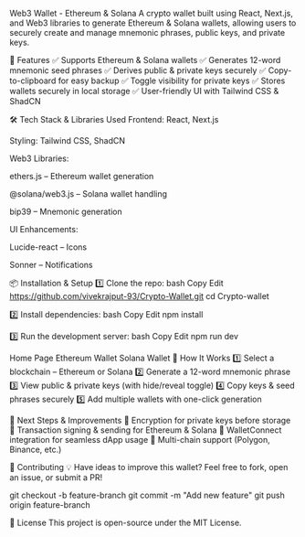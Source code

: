 Web3 Wallet - Ethereum & Solana
A crypto wallet built using React, Next.js, and Web3 libraries to generate Ethereum & Solana wallets, allowing users to securely create and manage mnemonic phrases, public keys, and private keys.

🚀 Features
✅ Supports Ethereum & Solana wallets
✅ Generates 12-word mnemonic seed phrases
✅ Derives public & private keys securely
✅ Copy-to-clipboard for easy backup
✅ Toggle visibility for private keys
✅ Stores wallets securely in local storage
✅ User-friendly UI with Tailwind CSS & ShadCN

🛠 Tech Stack & Libraries Used
Frontend: React, Next.js

Styling: Tailwind CSS, ShadCN

Web3 Libraries:

ethers.js – Ethereum wallet generation

@solana/web3.js – Solana wallet handling

bip39 – Mnemonic generation

UI Enhancements:

Lucide-react – Icons

Sonner – Notifications

📦 Installation & Setup
1️⃣ Clone the repo:
bash
Copy
Edit
https://github.com/vivekrajput-93/Crypto-Wallet.git
cd Crypto-wallet


2️⃣ Install dependencies:
bash
Copy
Edit
npm install


3️⃣ Run the development server:
bash
Copy
Edit
npm run dev



Home Page	Ethereum Wallet	Solana Wallet
🎯 How It Works
1️⃣ Select a blockchain – Ethereum or Solana
2️⃣ Generate a 12-word mnemonic phrase
3️⃣ View public & private keys (with hide/reveal toggle)
4️⃣ Copy keys & seed phrases securely
5️⃣ Add multiple wallets with one-click generation

📌 Next Steps & Improvements
🔹 Encryption for private keys before storage
🔹 Transaction signing & sending for Ethereum & Solana
🔹 WalletConnect integration for seamless dApp usage
🔹 Multi-chain support (Polygon, Binance, etc.)


🤝 Contributing
💡 Have ideas to improve this wallet? Feel free to fork, open an issue, or submit a PR!


git checkout -b feature-branch
git commit -m "Add new feature"
git push origin feature-branch


📝 License
This project is open-source under the MIT License.

